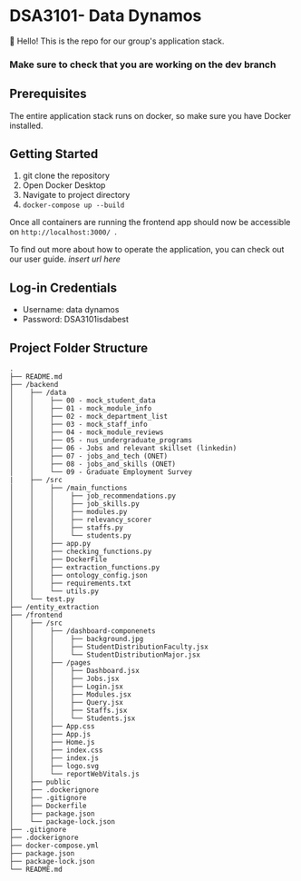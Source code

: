 # DSA3101- Data Dynamos
👋 Hello! This is the repo for our group's application stack. 

### Make sure to check that you are working on the dev branch

## Prerequisites
The entire application stack runs on docker, so make sure you have Docker installed.

## Getting Started
1. git clone the repository
2. Open Docker Desktop
3. Navigate to project directory
4. ```docker-compose up --build ```

Once all containers are running the frontend app should now be accessible on ```http://localhost:3000/ ```.

To find out more about how to operate the application, you can check out our user guide. *insert url here*

## Log-in Credentials
- Username: data dynamos
- Password: DSA3101isdabest

## Project Folder Structure
```plaintext
.
├── README.md
├── /backend
│    ├── /data
│    │    ├── 00 - mock_student_data
│    │    ├── 01 - mock_module_info
│    │    ├── 02 - mock_department_list
│    │    ├── 03 - mock_staff_info
│    │    ├── 04 - mock_module_reviews
│    │    ├── 05 - nus_undergraduate_programs
│    │    ├── 06 - Jobs and relevant skillset (linkedin)
│    │    ├── 07 - jobs_and_tech (ONET)
│    │    ├── 08 - jobs_and_skills (ONET)
│    │    └── 09 - Graduate Employment Survey
|    ├── /src
│    │    ├── /main_functions
│    │    │    ├── job_recommendations.py
│    │    │    ├── job_skills.py
│    │    │    ├── modules.py
│    │    │    ├── relevancy_scorer
│    │    │    ├── staffs.py
│    │    │    └── students.py
│    │    ├── app.py
│    │    ├── checking_functions.py
│    │    ├── DockerFile
│    │    ├── extraction_functions.py
│    │    ├── ontology_config.json
│    │    ├── requirements.txt
│    │    └── utils.py
│    └── test.py
├── /entity_extraction
├── /frontend
│    ├── /src
│    │    ├── /dashboard-componenets
│    │    │    ├── background.jpg 
│    │    │    ├── StudentDistributionFaculty.jsx
│    │    │    └── StudentDistributionMajor.jsx
│    │    ├── /pages
│    │    │    ├── Dashboard.jsx
│    │    │    ├── Jobs.jsx
│    │    │    ├── Login.jsx
│    │    │    ├── Modules.jsx
│    │    │    ├── Query.jsx
│    │    │    ├── Staffs.jsx
│    │    │    └── Students.jsx
│    │    ├── App.css
│    │    ├── App.js
│    │    ├── Home.js
│    │    ├── index.css
│    │    ├── index.js
│    │    ├── logo.svg
│    │    └── reportWebVitals.js
│    ├── public
│    ├── .dockerignore
│    ├── .gitignore
│    ├── Dockerfile
│    ├── package.json
│    └── package-lock.json
├── .gitignore
├── .dockerignore
├── docker-compose.yml
├── package.json
├── package-lock.json
└── README.md
```
